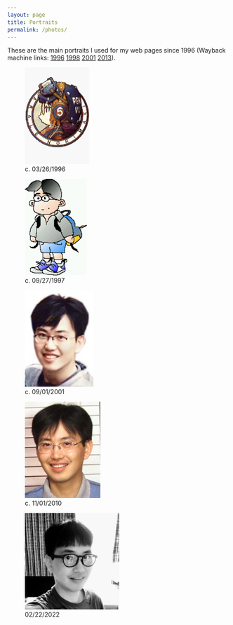```yaml
---
layout: page
title: Portraits
permalink: /photos/
---
```


These are the main portraits I used for my web pages since 1996 (Wayback machine links: 
   [1996](https://web.archive.org/web/19961222234745/http://www.cs.utexas.edu/users/yschoe/)
   [1998](https://web.archive.org/web/19980123032039/http://www.cs.utexas.edu/users/yschoe/)
   [2001](https://web.archive.org/web/20020622062347/http://faculty.cs.tamu.edu/choe/)
   [2013](https://web.archive.org/web/20130512054826/http://faculty.cs.tamu.edu/choe/)).


<div class="gallery">

  <figure class="gallery-frame">
   <img src="/images/slump08.png" height="220px"/>
   <figcaption>c. 03/26/1996
   </figcaption>
  </figure>

  <figure class="gallery-frame">
   <img src="/images/me-color-cropped.png" height="220px"/>
   <figcaption>c. 09/27/1997
   </figcaption>
  </figure>

  <figure class="gallery-frame">
   <img src="/images/yschoe8.jpg" height="220px"/>
   <figcaption>c. 09/01/2001
   </figcaption>
  </figure>

  <figure class="gallery-frame">
   <img src="/images/choe-2010-3.jpg" height="220px"/>
   <figcaption>c. 11/01/2010 
   </figcaption>
  </figure>

  <figure class="gallery-frame">
   <img src="/images/choe-may-2020.jpg" height="220px"/>
   <figcaption>02/22/2022
   </figcaption>
  </figure>

</div>

